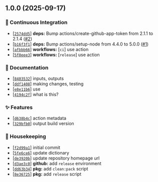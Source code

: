 ## 1.0.0 (2025-09-17)

### :robot: Continuous Integration

- [[`2574dd5`](https://github.com/flex-development/manver-action/commit/2574dd51b1bce6105371cce0ca90c8596a1c6a61)] **deps:** Bump actions/create-github-app-token from 2.1.1 to 2.1.4 ([#2](https://github.com/flex-development/manver-action/issues/2))
- [[`b16f3f1`](https://github.com/flex-development/manver-action/commit/b16f3f15464702c2eaf6eb2171dedd6ec8913fdb)] **deps:** Bump actions/setup-node from 4.4.0 to 5.0.0 ([#1](https://github.com/flex-development/manver-action/issues/1))
- [[`afbbb66`](https://github.com/flex-development/manver-action/commit/afbbb66508fc543fd0f6dd54a4b8a366d236558f)] **workflows:** [`ci`] use action
- [[`5f0eee3`](https://github.com/flex-development/manver-action/commit/5f0eee33d2960641ba78df905eaded0078dc6f86)] **workflows:** [`release`] use action

### :pencil: Documentation

- [[`8403532`](https://github.com/flex-development/manver-action/commit/8403532a1757672d6f60af027f83788c3466a914)] inputs, outputs
- [[`ddf1408`](https://github.com/flex-development/manver-action/commit/ddf1408d6d456eada1947c1d9089d82d27a4599c)] making changes, testing
- [[`e8e11b6`](https://github.com/flex-development/manver-action/commit/e8e11b6108bb7c3358e3aa647716ff121ccbf2f8)] use
- [[`4194c2f`](https://github.com/flex-development/manver-action/commit/4194c2f3cbde394cc88c7a7af645d02c719540fa)] what is this?

### :sparkles: Features

- [[`d638b4c`](https://github.com/flex-development/manver-action/commit/d638b4c1101a0a6c7cc2ddae4c061aa186c74932)] action metadata
- [[`329bfb0`](https://github.com/flex-development/manver-action/commit/329bfb0c23699727a36af1d41aee2abd0d188dda)] output build version

### :house_with_garden: Housekeeping

- [[`f2d99a1`](https://github.com/flex-development/manver-action/commit/f2d99a14910dd8b23507eb2a6891c5fb29d4a05d)] initial commit
- [[`5fe6ce6`](https://github.com/flex-development/manver-action/commit/5fe6ce693ca92d99c5dc37fa59799ac688dcf394)] update dictionary
- [[`de3920b`](https://github.com/flex-development/manver-action/commit/de3920b59d0b79a6284919a713ee83c283f0ca5e)] update repository homepage url
- [[`d3ae3c0`](https://github.com/flex-development/manver-action/commit/d3ae3c0bcfd04fc756bcc981d5297e816d8b9dbe)] **github:** add `release` environment
- [[`dd63b34`](https://github.com/flex-development/manver-action/commit/dd63b34d55d348302289119f52d4bd5a9696f20a)] **pkg:** add `clean:pack` script
- [[`8e36725`](https://github.com/flex-development/manver-action/commit/8e36725447a255bb8dd6d7f4971d84bd4a711dbe)] **pkg:** add `release` script



